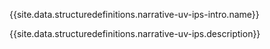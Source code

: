 {{site.data.structuredefinitions.narrative-uv-ips-intro.name}}

{{site.data.structuredefinitions.narrative-uv-ips.description}}


